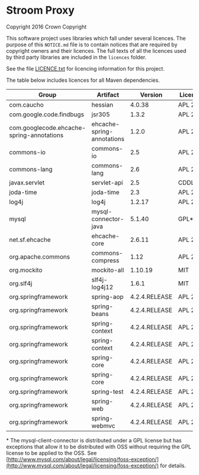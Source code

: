 # Stroom Proxy

Copyright 2016 Crown Copyright

This software project uses libraries which fall under several licences. The purpose of this `NOTICE.md` file is to contain notices that are required by copyright owners and their licences. The full texts of all the licences used by third party libraries are included in the `licences` folder.

See the file [LICENCE.txt](./LICENCE.txt) for licencing information for this project.

The table below includes licences for all Maven dependencies.

| Group                                     | Artifact                                     | Version          | Licence       | Licence | Licence       |
|-------------------------------------------|----------------------------------------------|------------------|---------------|---------|---------------|
| com.caucho                                | hessian                                      | 4.0.38           | APL 2.0       |         |               |
| com.google.code.findbugs                  | jsr305                                       | 1.3.2            | APL 2.0       |         |               |
| com.googlecode.ehcache-spring-annotations | ehcache-spring-annotations                   | 1.2.0            | APL 2.0       |         |               |
| commons-io                                | commons-io                                   | 2.5              | APL 2.0       |         |               |
| commons-lang                              | commons-lang                                 | 2.6              | APL 2.0       |         |               |
| javax.servlet                             | servlet-api                                  | 2.5              | CDDL1.0       |         |               |
| joda-time                                 | joda-time                                    | 2.3              | APL 2.0       |         |               |
| log4j                                     | log4j                                        | 1.2.17           | APL 2.0       |         |               |
| mysql                                     | mysql-connector-java                         | 5.1.40           | GPL\*         |         |               |
| net.sf.ehcache                            | ehcache-core                                 | 2.6.11           | APL 2.0       |         |               |
| org.apache.commons                        | commons-compress                             | 1.12             | APL 2.0       |         |               |
| org.mockito                               | mockito-all                                  | 1.10.19          | MIT           |         |               |
| org.slf4j                                 | slf4j-log4j12                                | 1.6.1            | MIT           |         |               |
| org.springframework                       | spring-aop                                   | 4.2.4.RELEASE    | APL 2.0       |         |               |
| org.springframework                       | spring-beans                                 | 4.2.4.RELEASE    | APL 2.0       |         |               |
| org.springframework                       | spring-context                               | 4.2.4.RELEASE    | APL 2.0       |         |               |
| org.springframework                       | spring-context                               | 4.2.4.RELEASE    | APL 2.0       |         |               |
| org.springframework                       | spring-core                                  | 4.2.4.RELEASE    | APL 2.0       |         |               |
| org.springframework                       | spring-core                                  | 4.2.4.RELEASE    | APL 2.0       |         |               |
| org.springframework                       | spring-test                                  | 4.2.4.RELEASE    | APL 2.0       |         |               |
| org.springframework                       | spring-web                                   | 4.2.4.RELEASE    | APL 2.0       |         |               |
| org.springframework                       | spring-webmvc                                | 4.2.4.RELEASE    | APL 2.0       |         |               |


\* The mysql-client-connector is distributed under a GPL license but has exceptions that allow it to be distributed with OSS without requiring the GPL license to be applied to the OSS. See [http://www.mysql.com/about/legal/licensing/foss-exception/](http://www.mysql.com/about/legal/licensing/foss-exception/) for details.
